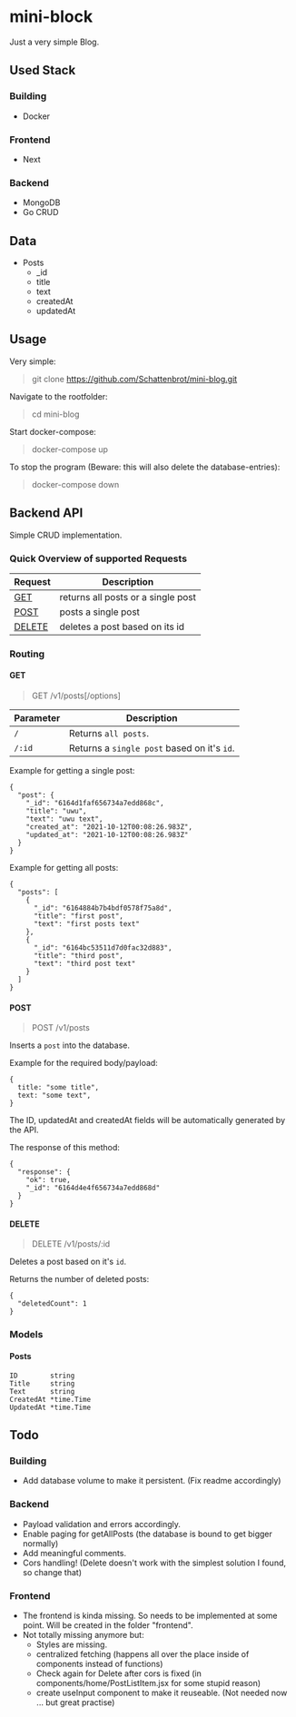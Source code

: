 # mini-block

Just a very simple Blog.

## Used Stack

### Building

- Docker

### Frontend

- Next

### Backend

- MongoDB
- Go CRUD

## Data

- Posts
  - \_id
  - title
  - text
  - createdAt
  - updatedAt

## Usage

Very simple:

> git clone https://github.com/Schattenbrot/mini-blog.git

Navigate to the rootfolder:

> cd mini-blog

Start docker-compose:

> docker-compose up

To stop the program (Beware: this will also delete the database-entries):

> docker-compose down

## Backend API

Simple CRUD implementation.

### Quick Overview of supported Requests

| Request           | Description                        |
| ----------------- | ---------------------------------- |
| [GET](#get)       | returns all posts or a single post |
| [POST](#post)     | posts a single post                |
| [DELETE](#delete) | deletes a post based on its id     |

### Routing

#### GET

> GET /v1/posts[/options]

| Parameter | Description                                 |
| --------- | ------------------------------------------- |
| `/`       | Returns `all posts`.                        |
| `/:id`    | Returns a `single post` based on it's `id`. |

Example for getting a single post:

```
{
  "post": {
    "_id": "6164d1faf656734a7edd868c",
    "title": "uwu",
    "text": "uwu text",
    "created_at": "2021-10-12T00:08:26.983Z",
    "updated_at": "2021-10-12T00:08:26.983Z"
  }
}
```

Example for getting all posts:

```
{
  "posts": [
    {
      "_id": "6164884b7b4bdf0578f75a8d",
      "title": "first post",
      "text": "first posts text"
    },
    {
      "_id": "6164bc53511d7d0fac32d883",
      "title": "third post",
      "text": "third post text"
    }
  ]
}
```

#### POST

> POST /v1/posts

Inserts a `post` into the database.

Example for the required body/payload:

```
{
  title: "some title",
  text: "some text",
}
```

The ID, updatedAt and createdAt fields will be automatically generated by the API.

The response of this method:

```
{
  "response": {
    "ok": true,
    "_id": "6164d4e4f656734a7edd868d"
  }
}
```

#### DELETE

> DELETE /v1/posts/:id

Deletes a post based on it's `id`.

Returns the number of deleted posts:

```
{
  "deletedCount": 1
}
```

### Models

#### Posts

    ID        string
    Title     string
    Text      string
    CreatedAt *time.Time
    UpdatedAt *time.Time

## Todo

### Building

- Add database volume to make it persistent. (Fix readme accordingly)

### Backend

- Payload validation and errors accordingly.
- Enable paging for getAllPosts (the database is bound to get bigger normally)
- Add meaningful comments.
- Cors handling! (Delete doesn't work with the simplest solution I found, so change that)

### Frontend

- The frontend is kinda missing. So needs to be implemented at some point. Will be created in the folder "frontend".
- Not totally missing anymore but:
  - Styles are missing.
  - centralized fetching (happens all over the place inside of components instead of functions)
  - Check again for Delete after cors is fixed (in components/home/PostListItem.jsx for some stupid reason)
  - create useInput component to make it reuseable. (Not needed now ... but great practise)
